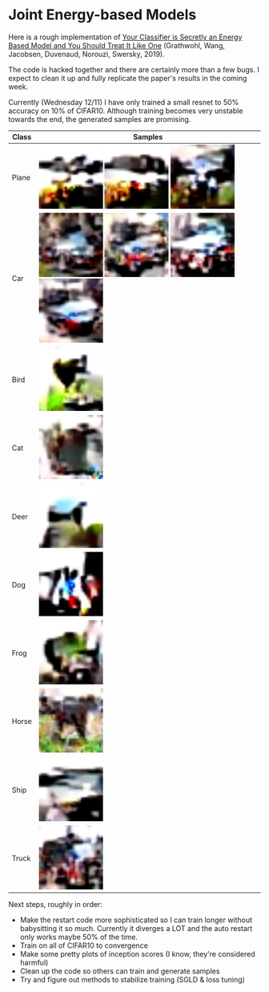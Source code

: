 # Joint Energy-based Models

Here is a rough implementation of [Your Classifier is Secretly an Energy Based Model and You Should Treat It Like One](https://arxiv.org/abs/1912.03263) (Grathwohl, Wang, Jacobsen, Duvenaud, Norouzi, Swersky, 2019).

The code is hacked together and there are certainly more than a few bugs. I expect to clean it up and fully replicate the paper's results in the coming week.

Currently (Wednesday 12/11) I have only trained a small resnet to 50% accuracy on 10% of CIFAR10. Although training becomes very unstable towards the end, the generated samples are promising.

Class | Samples |
--- | ---
Plane | <img src="samples/plane0.png" width=128> <img src="samples/plane1.png" width=128> <img src="samples/plane2.png" width=128>
Car | <img src="samples/car0.png" width=128> <img src="samples/car1.png" width=128> <img src="samples/car2.png" width=128> <img src="samples/car3.png" width=128>
Bird | <img src="samples/bird0.png" width=128>
Cat | <img src="samples/cat0.png" width=128>
Deer | <img src="samples/deer0.png" width=128>
Dog | <img src="samples/dog0.png" width=128>
Frog | <img src="samples/frog0.png" width=128>
Horse | <img src="samples/horse0.png" width=128>
Ship | <img src="samples/ship0.png" width=128>
Truck | <img src="samples/truck0.png" width=128>

Next steps, roughly in order:
 - Make the restart code more sophisticated so I can train longer without babysitting it so much. Currently it diverges a LOT and the auto restart only works maybe 50% of the time.
 - Train on all of CIFAR10 to convergence
 - Make some pretty plots of inception scores (I know, they're considered harmful)
 - Clean up the code so others can train and generate samples
 - Try and figure out methods to stabilize training (SGLD & loss tuning)

